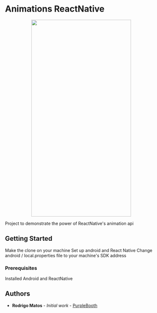 # Animations ReactNative

<p align="center">
<img src="animation.gif" width="330" height="650" />
</p>
<!-- ![](animation.gif) -->

Project to demonstrate the power of ReactNative's animation api

## Getting Started

Make the clone on your machine
Set up android and React Native
Change android / local.properties file to your machine's SDK address

### Prerequisites

Installed Android and ReactNative

## Authors

- **Rodrigo Matos** - _Initial work_ - [PurpleBooth](https://github.com/rodrigomatosc)
